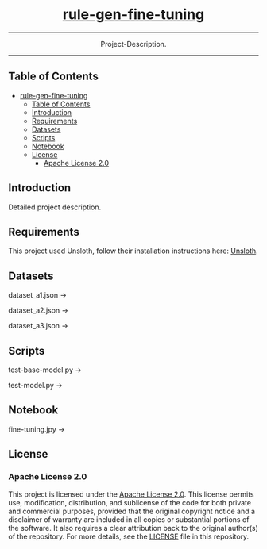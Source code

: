 <div align="center">
  
# [rule-gen-fine-tuning](https://github.com/BernardoLouro/rule-gen-fine-tuning)

</div>

<div align="center">
  
---

Project-Description.
  
---

</div>

## Table of Contents
- [rule-gen-fine-tuning](#rule-gen-fine-tuning-)
  - [Table of Contents](#table-of-contents)
  - [Introduction](#introduction)
  - [Requirements](#requirements)
  - [Datasets](#datasets)
  - [Scripts](#scripts)
  - [Notebook](#notebook)
  - [License](#license)
    - [Apache License 2.0](#apache-license-20)


## Introduction

Detailed project description.


## Requirements

This project used Unsloth, follow their installation instructions here: [Unsloth](https://github.com/unslothai/unsloth).


## Datasets


dataset_a1.json -> 


dataset_a2.json -> 


dataset_a3.json -> 


## Scripts


test-base-model.py -> 


test-model.py -> 


## Notebook


fine-tuning.jpy -> 


## License

### Apache License 2.0

This project is licensed under the [Apache License 2.0](LICENSE). This license permits use, modification, distribution, and sublicense of the code for both private and commercial purposes, provided that the original copyright notice and a disclaimer of warranty are included in all copies or substantial portions of the software. It also requires a clear attribution back to the original author(s) of the repository. For more details, see the [LICENSE](LICENSE) file in this repository.
